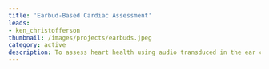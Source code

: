 ```yaml
---
title: 'Earbud-Based Cardiac Assessment'
leads: 
- ken_christofferson
thumbnail: /images/projects/earbuds.jpeg
category: active
description: To assess heart health using audio transduced in the ear canal.
---
```

